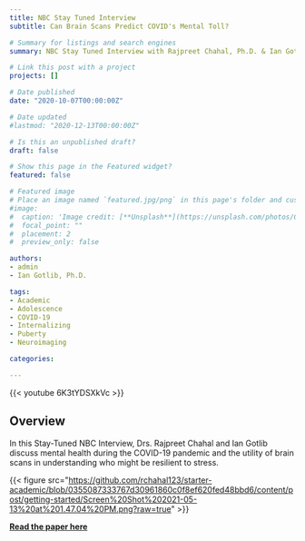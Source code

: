 ```yaml
---
title: NBC Stay Tuned Interview 
subtitle: Can Brain Scans Predict COVID's Mental Toll?

# Summary for listings and search engines
summary: NBC Stay Tuned Interview with Rajpreet Chahal, Ph.D. & Ian Gotlib, Ph.D. on 10/05/2020. Aired on SnapChat News on 10/07/2020

# Link this post with a project
projects: []

# Date published
date: "2020-10-07T00:00:00Z"

# Date updated
#lastmod: "2020-12-13T00:00:00Z"

# Is this an unpublished draft?
draft: false

# Show this page in the Featured widget?
featured: false

# Featured image
# Place an image named `featured.jpg/png` in this page's folder and customize its options here.
#image:
#  caption: 'Image credit: [**Unsplash**](https://unsplash.com/photos/CpkOjOcXdUY)'
#  focal_point: ""
#  placement: 2
#  preview_only: false

authors:
- admin
- Ian Gotlib, Ph.D.

tags:
- Academic
- Adolescence
- COVID-19
- Internalizing
- Puberty
- Neuroimaging

categories:

---
```


{{< youtube 6K3tYDSXkVc >}}


## Overview

In this Stay-Tuned NBC Interview, Drs. Rajpreet Chahal and Ian Gotlib discuss mental health during the COVID-19 pandemic and the utility of brain scans in understanding who might be resilient to stress.

{{< figure src="https://github.com/rchahal123/starter-academic/blob/0355087333767d30961860c0f8ef620fed48bbd6/content/post/getting-started/Screen%20Shot%202021-05-13%20at%201.47.04%20PM.png?raw=true" >}}

[**Read the paper here**](https://www.ncbi.nlm.nih.gov/pmc/articles/PMC7455201/)

